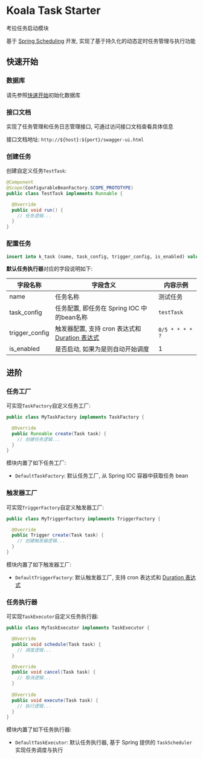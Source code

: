 # Koala Task Starter

考拉任务启动模块

基于 [Spring Scheduling](https://docs.spring.io/spring-framework/reference/integration/scheduling.html) 开发, 实现了基于持久化的动态定时任务管理与执行功能

## 快速开始

### 数据库

请先参照[快速开始](../../docs/guide/getting-started.md#初始化数据库)初始化数据库

### 接口文档

实现了任务管理和任务日志管理接口, 可通过访问接口文档查看具体信息

接口文档地址: `http://${host}:${port}/swagger-ui.html`

### 创建任务

创建自定义任务`TestTask`:

```java
@Component
@Scope(ConfigurableBeanFactory.SCOPE_PROTOTYPE)
public class TestTask implements Runnable {

  @Override
  public void run() {
    // 任务逻辑...
  }
}
```

### 配置任务

```sql
insert into k_task (name, task_config, trigger_config, is_enabled) values ("测试任务", "testTask", "0/5 * * * * ?", 1);
```

**默认任务执行器**对应的字段说明如下:

| 字段名称       | 字段含义                                                     | 内容示例        |
| -------------- | ------------------------------------------------------------ | --------------- |
| name           | 任务名称                                                     | 测试任务        |
| task_config    | 任务配置, 即任务在 Spring IOC 中的bean名称                   | `testTask`      |
| trigger_config | 触发器配置, 支持 cron 表达式和 [Duration 表达式](https://docs.oracle.com/javase/8/docs/api/java/time/Duration.html#parse-java.lang.CharSequence-) | `0/5 * * * * ?` |
| is_enabled     | 是否启动, 如果为是则自动开始调度                             | 1               |

## 进阶

### 任务工厂

可实现`TaskFactory`自定义任务工厂:

```java
public class MyTaskFactory implements TaskFactory {

  @Override
  public Runnable create(Task task) {
    // 创建任务逻辑...
  }
}
```

模块内置了如下任务工厂:

- `DefaultTaskFactory`: 默认任务工厂, 从 Spring IOC 容器中获取任务 bean

### 触发器工厂

可实现`TriggerFactory`自定义触发器工厂:

```java
public class MyTriggerFactory implements TriggerFactory {

  @Override
  public Trigger create(Task task) {
    // 创建触发器逻辑...
  }
}
```

模块内置了如下触发器工厂:

- `DefaultTriggerFactory`: 默认触发器工厂, 支持 cron 表达式和 [Duration 表达式](https://docs.oracle.com/javase/8/docs/api/java/time/Duration.html#parse-java.lang.CharSequence-)

### 任务执行器

可实现`TaskExecutor`自定义任务执行器:

```java
public class MyTaskExecutor implements TaskExecutor {

  @Override
  public void schedule(Task task) {
    // 调度逻辑...
  }

  @Override
  public void cancel(Task task) {
    // 取消逻辑...
  }
    
  @Override
  public void execute(Task task) {
    // 执行逻辑...
  }
}
```

模块内置了如下任务执行器:

- `DefaultTaskExecutor`: 默认任务执行器, 基于 Spring 提供的 `TaskScheduler` 实现任务调度与执行
